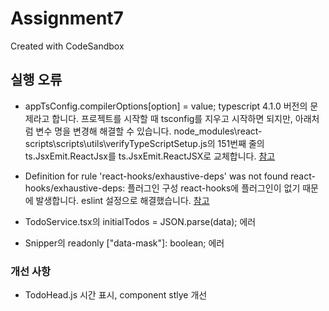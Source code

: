 # Assignment7

Created with CodeSandbox

## 실행 오류

- appTsConfig.compilerOptions[option] = value;
  typescript 4.1.0 버전의 문제라고 합니다. 프로젝트를 시작할 때 tsconfig를 지우고 시작하면 되지만, 아래처럼 변수 명을 변경해 해결할 수 있습니다.
  node_modules\react-scripts\scripts\utils\verifyTypeScriptSetup.js의 151번째 줄의 ts.JsxEmit.ReactJsx를 ts.JsxEmit.ReactJSX로 교체합니다.
  [참고](https://github.com/facebook/create-react-app/issues/9868)
  
- Definition for rule 'react-hooks/exhaustive-deps' was not found react-hooks/exhaustive-deps:
  플러그인 구성 react-hooks에 플러그인이 없기 때문에 발생합니다. eslint 설정으로 해결했습니다.
  [참고](https://stackoverflow.com/questions/59611822/definition-for-rule-react-hooks-exhaustive-deps-was-not-found)

- TodoService.tsx의 initialTodos = JSON.parse(data); 에러
- Snipper의  readonly ["data-mask"]: boolean; 에러

### 개선 사항
- TodoHead.js 시간 표시, component stlye 개선